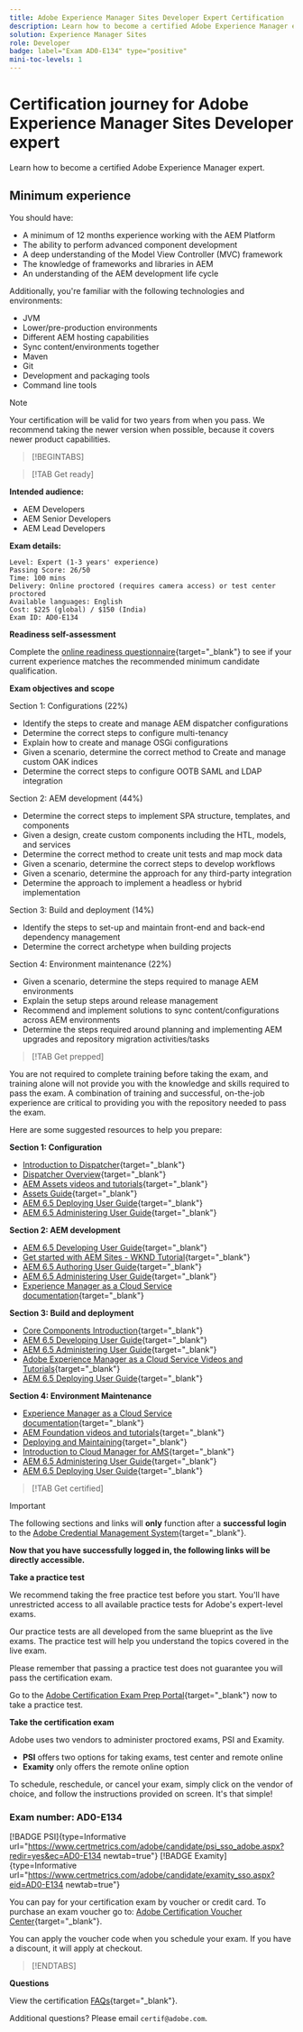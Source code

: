 ```yaml
---
title: Adobe Experience Manager Sites Developer Expert Certification
description: Learn how to become a certified Adobe Experience Manager expert.
solution: Experience Manager Sites
role: Developer
badge: label="Exam AD0-E134" type="positive"
mini-toc-levels: 1
---
```

# Certification journey for Adobe Experience Manager Sites Developer expert

Learn how to become a certified Adobe Experience Manager expert.

## Minimum experience

You should have:

* A minimum of 12 months experience working with the AEM Platform
* The ability to perform advanced component development
* A deep understanding of the Model View Controller (MVC) framework
* The knowledge of frameworks and libraries in AEM
* An understanding of the AEM development life cycle

Additionally, you're familiar with the following technologies and environments:

* JVM
* Lower/pre-production environments
* Different AEM hosting capabilities
* Sync content/environments together
* Maven
* Git
* Development and packaging tools
* Command line tools

>[!NOTE]
>
>Your certification will be valid for two years from when you pass. We recommend taking the newer version when possible, because it covers newer product capabilities.

>[!BEGINTABS]

>[!TAB Get ready]

**Intended audience:** 

* AEM Developers
* AEM Senior Developers
* AEM Lead Developers

**Exam details:**
  
```
Level: Expert (1-3 years' experience)
Passing Score: 26/50
Time: 100 mins
Delivery: Online proctored (requires camera access) or test center proctored
Available languages: English
Cost: $225 (global) / $150 (India)
Exam ID: AD0-E134

```

**Readiness self-assessment**

Complete the [online readiness questionnaire](https://scorpion.caveon.com/launchpad/ad-q-e129-readiness-questionnaire-for-adobe-aem-assets-developer-professional-exam-copy-9ts38u/ad-q-e116-readiness-questionnaire-for-adobe-aem-developer-expert-exam){target="_blank"} to see if your current experience matches the recommended minimum candidate qualification.

**Exam objectives and scope**

Section 1: Configurations (22%)

* Identify the steps to create and manage AEM dispatcher configurations
* Determine the correct steps to configure multi-tenancy
* Explain how to create and manage OSGi configurations
* Given a scenario, determine the correct method to Create and manage custom OAK indices
* Determine the correct steps to configure OOTB SAML and LDAP integration

Section 2: AEM development (44%)

* Determine the correct steps to implement SPA structure, templates, and components
* Given a design, create custom components including the HTL, models, and services
* Determine the correct method to create unit tests and map mock data
* Given a scenario, determine the correct steps to develop workflows
* Given a scenario, determine the approach for any third-party integration
* Determine the approach to implement a headless or hybrid implementation

Section 3: Build and deployment (14%)

* Identify the steps to set-up and maintain front-end and back-end dependency management
* Determine the correct archetype when building projects

Section 4: Environment maintenance (22%)

* Given a scenario, determine the steps required to manage AEM environments
* Explain the setup steps around release management
* Recommend and implement solutions to sync content/configurations across AEM environments
* Determine the steps required around planning and implementing AEM upgrades and repository migration activities/tasks

>[!TAB Get prepped]

You are not required to complete training before taking the exam, and training alone will not provide you with the knowledge and skills required to pass the exam. A combination of training and successful, on-the-job experience are critical to providing you with the repository needed to pass the exam.

Here are some suggested resources to help you prepare:

**Section 1: Configuration**

* [Introduction to Dispatcher](https://experienceleague.adobe.com/docs/experience-manager-learn/cloud-service/underlying-technology/introduction-dispatcher.html?lang=en){target="_blank"} 
* [Dispatcher Overview](https://experienceleague.adobe.com/docs/experience-manager-dispatcher/using/dispatcher.html?lang=en){target="_blank"} 
* [AEM Assets videos and tutorials](https://experienceleague.adobe.com/docs/experience-manager-learn/assets/overview.html?lang=en){target="_blank"} 
* [Assets Guide](https://experienceleague.adobe.com/docs/experience-manager-64/assets/home.html?lang=en){target="_blank"} 
* [AEM 6.5 Deploying User Guide](https://experienceleague.adobe.com/docs/experience-manager-65/deploying/home.html?lang=en){target="_blank"} 
* [AEM 6.5 Administering User Guide](https://experienceleague.adobe.com/docs/experience-manager-65/administering/home.html?lang=en){target="_blank"} 

**Section 2: AEM development**

* [AEM 6.5 Developing User Guide](https://experienceleague.adobe.com/docs/experience-manager-65/developing/home.html?lang=en){target="_blank"}
* [Get started with AEM Sites - WKND Tutorial](https://experienceleague.adobe.com/docs/experience-manager-learn/getting-started-wknd-tutorial-develop/overview.html?lang=en){target="_blank"}
* [AEM 6.5 Authoring User Guide](https://experienceleague.adobe.com/docs/experience-manager-65/authoring/home.html?lang=en){target="_blank"}
* [AEM 6.5 Administering User Guide](https://experienceleague.adobe.com/docs/experience-manager-65/administering/home.html?lang=en){target="_blank"}
* [Experience Manager as a Cloud Service documentation](https://experienceleague.adobe.com/docs/experience-manager-cloud-service/content/home.html?lang=en){target="_blank"}

**Section 3: Build and deployment**

* [Core Components Introduction](https://experienceleague.adobe.com/docs/experience-manager-core-components/using/introduction.html?lang=en){target="_blank"}
* [AEM 6.5 Developing User Guide](https://experienceleague.adobe.com/docs/experience-manager-65/developing/home.html?lang=en){target="_blank"}
* [AEM 6.5 Administering User Guide](https://experienceleague.adobe.com/docs/experience-manager-65/administering/home.html?lang=en){target="_blank"}
* [Adobe Experience Manager as a Cloud Service Videos and Tutorials](https://experienceleague.adobe.com/docs/experience-manager-learn/cloud-service/overview.html?lang=en){target="_blank"}
* [AEM 6.5 Deploying User Guide](https://experienceleague.adobe.com/docs/experience-manager-65/deploying/home.html?lang=en){target="_blank"}

**Section 4: Environment Maintenance**

* [Experience Manager as a Cloud Service documentation](https://experienceleague.adobe.com/docs/experience-manager-cloud-service/content/home.html?lang=en){target="_blank"}
* [AEM Foundation videos and tutorials](https://experienceleague.adobe.com/docs/experience-manager-learn/foundation/overview.html?lang=en){target="_blank"}
* [Deploying and Maintaining](https://experienceleague.adobe.com/docs/experience-manager-64/deploying/deploying/deploy.html?lang=en){target="_blank"}
* [Introduction to Cloud Manager for AMS](https://experienceleague.adobe.com/docs/experience-manager-cloud-manager/using/introduction-to-cloud-manager.html?lang=en){target="_blank"}
* [AEM 6.5 Administering User Guide](https://experienceleague.adobe.com/docs/experience-manager-65/administering/home.html?lang=en){target="_blank"}
* [AEM 6.5 Deploying User Guide](https://experienceleague.adobe.com/docs/experience-manager-65/deploying/home.html?lang=en){target="_blank"}

>[!TAB Get certified]

>[!IMPORTANT]
>
>The following sections and links will **only** function after a **successful login** to the [Adobe Credential Management System](http://www.certmetrics.com/adobe){target="_blank"}. 

**Now that you have successfully logged in, the following links will be directly accessible.**

**Take a practice test**

We recommend taking the free practice test before you start. You'll have unrestricted access to all available practice tests for Adobe's expert-level exams.

Our practice tests are all developed from the same blueprint as the live exams. The practice test will help you understand the topics covered in the live exam.

Please remember that passing a practice test does not guarantee you will pass the certification exam.

Go to the [Adobe Certification Exam Prep Portal](https://www.certmetrics.com/adobe/candidate/gmetrix_sso.aspx){target="_blank"} now to take a practice test.

**Take the certification exam**

Adobe uses two vendors to administer proctored exams, PSI and Examity. 

* **PSI** offers two options for taking exams, test center and remote online
* **Examity** only offers the remote online option

To schedule, reschedule, or cancel your exam, simply click on the vendor of choice, and follow the instructions provided on screen. It's that simple!

### Exam number: AD0-E134

[!BADGE PSI]{type=Informative url="https://www.certmetrics.com/adobe/candidate/psi_sso_adobe.aspx?redir=yes&ec=AD0-E134 newtab=true"} [!BADGE Examity]{type=Informative url="https://www.certmetrics.com/adobe/candidate/examity_sso.aspx?eid=AD0-E134 newtab=true"}

You can pay for your certification exam by voucher or credit card. To purchase an exam voucher go to: [Adobe Certification Voucher Center](https://market.xvoucher.com/adobe/global){target="_blank"}. 

You can apply the voucher code when you schedule your exam. If you have a discount, it will apply at checkout.

>[!ENDTABS]

**Questions**

View the certification [FAQs](https://experienceleague.corp.adobe.com/docs/certification/certification/faq.html?lang=en){target="_blank"}.

Additional questions? Please email `certif@adobe.com`.
